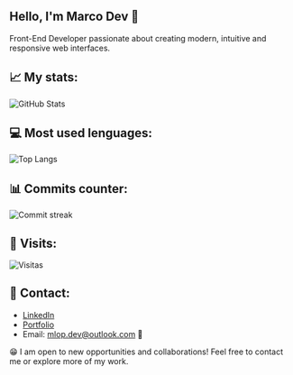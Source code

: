 
## Hello, I'm Marco Dev 👋
Front-End Developer passionate about creating modern, intuitive and responsive web interfaces.

## 📈 My stats:
![GitHub Stats](https://github-readme-stats.vercel.app/api?username=MarcoLc94&show_icons=true&theme=radical)

## 💻 Most used lenguages:
![Top Langs](https://github-readme-stats.vercel.app/api/top-langs/?username=MarcoLc94&layout=compact&theme=radical)

## 📊 Commits counter:
![Commit streak](https://github-readme-streak-stats.herokuapp.com/?user=MarcoLc94&theme=radical)

## 👥️ Visits:
![Visitas](https://komarev.com/ghpvc/?username=MarcoLc94&color=brightgreen)

## 🤝 Contact:
- [LinkedIn](https://www.linkedin.com/in/marcolc94/)
- [Portfolio](https://marco-dev-site.netlify.app/)
- Email: mlop.dev@outlook.com 📧

😁 I am open to new opportunities and collaborations! Feel free to contact me or explore more of my work.
